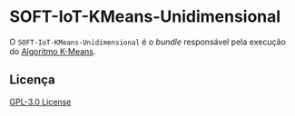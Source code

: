 # SOFT-IoT-KMeans-Unidimensional

O `SOFT-IoT-KMeans-Unidimensional` é o *bundle* responsável pela execução do [Algoritmo K-Means](https://en.wikipedia.org/wiki/K-means_clustering).

## Licença
[GPL-3.0 License](./LICENSE)
